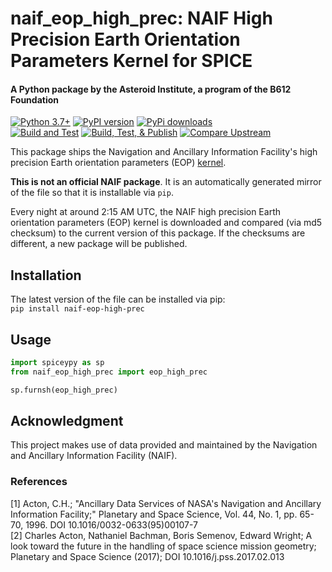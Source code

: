 # naif_eop_high_prec: NAIF High Precision Earth Orientation Parameters Kernel for SPICE
#### A Python package by the Asteroid Institute, a program of the B612 Foundation

[![Python 3.7+](https://img.shields.io/badge/Python-3.7%2B-blue)](https://img.shields.io/badge/Python-3.7%2B-blue)
[![PyPI version](https://img.shields.io/pypi/v/naif-eop-high-prec)](https://img.shields.io/pypi/v/naif-eop-high-prec)
[![PyPi downloads](https://img.shields.io/pypi/dm/naif-eop-high-prec)](https://img.shields.io/pypi/dm/naif-eop-high-prec)  
[![Build and Test](https://github.com/B612-Asteroid-Institute/naif_eop_high_prec/actions/workflows/build_test.yml/badge.svg)](https://github.com/B612-Asteroid-Institute/naif_eop_high_prec/actions/workflows/build_test.yml)
[![Build, Test, & Publish](https://github.com/B612-Asteroid-Institute/naif_eop_high_prec/actions/workflows/build_test_publish.yml/badge.svg)](https://github.com/B612-Asteroid-Institute/naif_eop_high_prec/actions/workflows/build_test_publish.yml)
[![Compare Upstream](https://github.com/B612-Asteroid-Institute/naif_eop_high_prec/actions/workflows/compare_upstream.yml/badge.svg)](https://github.com/B612-Asteroid-Institute/naif_eop_high_prec/actions/workflows/compare_upstream.yml)  

This package ships the Navigation and Ancillary Information Facility's high precision Earth orientation parameters (EOP) [kernel](https://naif.jpl.nasa.gov/pub/naif/generic_kernels/pck/earth_latest_high_prec.bpc).

**This is not an official NAIF package**. It is an automatically generated mirror of the file so that it is
installable via `pip`.

Every night at around 2:15 AM UTC, the NAIF high precision Earth orientation parameters (EOP) kernel is downloaded and compared (via md5 checksum) to the current version of this package. If the checksums are different, a new package will be published.

## Installation

The latest version of the file can be installed via pip:  
`pip install naif-eop-high-prec`

## Usage
```python
import spiceypy as sp
from naif_eop_high_prec import eop_high_prec

sp.furnsh(eop_high_prec)
```

## Acknowledgment

This project makes use of data provided and maintained by the Navigation and Ancillary Information Facility (NAIF). 

### References
[1] Acton, C.H.; "Ancillary Data Services of NASA's Navigation and Ancillary Information Facility;" Planetary and Space Science, Vol. 44, No. 1, pp. 65-70, 1996.
DOI 10.1016/0032-0633(95)00107-7  
[2] Charles Acton, Nathaniel Bachman, Boris Semenov, Edward Wright; A look toward the future in the handling of space science mission geometry; Planetary and Space Science (2017);
DOI 10.1016/j.pss.2017.02.013
